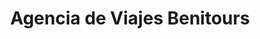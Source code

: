 ---
title: "Agencia de Viajes Benitours"
url: /leon/agencia-de-viajes-benitours/
shop: agencia de viajes
---